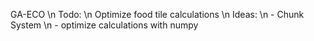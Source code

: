 GA-ECO \n
Todo: \n
  Optimize food tile calculations \n
    Ideas: \n
      - Chunk System \n
      - optimize calculations with numpy 
   
